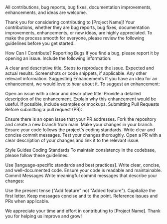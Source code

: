 All contributions, bug reports, bug fixes, documentation improvements, enhancements, and ideas are welcome.

Thank you for considering contributing to [Project Name]! Your contributions, whether they are bug reports, bug fixes, documentation improvements, enhancements, or new ideas, 
are highly appreciated. To make the process smooth for everyone, please review the following guidelines before you get started.


How Can I Contribute?
Reporting Bugs
If you find a bug, please report it by opening an issue. Include the following information:

A clear and descriptive title.
Steps to reproduce the issue.
Expected and actual results.
Screenshots or code snippets, if applicable.
Any other relevant information.
Suggesting Enhancements
If you have an idea for an enhancement, we would love to hear about it. To suggest an enhancement:

Open an issue with a clear and descriptive title.
Provide a detailed description of the enhancement.
Explain why this enhancement would be useful.
If possible, include examples or mockups.
Submitting Pull Requests
Before submitting a pull request (PR):

Ensure there is an open issue that your PR addresses.
Fork the repository and create a new branch from main.
Make your changes in your branch.
Ensure your code follows the project's coding standards.
Write clear and concise commit messages.
Test your changes thoroughly.
Open a PR with a clear description of your changes and link it to the relevant issue.

Style Guides
Coding Standards
To maintain consistency in the codebase, please follow these guidelines:

Use [language-specific standards and best practices].
Write clear, concise, and well-documented code.
Ensure your code is readable and maintainable.
Commit Messages
Write meaningful commit messages that describe your changes:

Use the present tense ("Add feature" not "Added feature").
Capitalize the first letter.
Keep messages concise and to the point.
Reference issues and PRs when applicable.


We appreciate your time and effort in contributing to [Project Name]. Thank you for helping us improve and grow!



